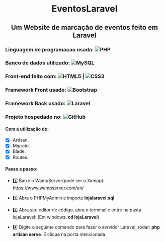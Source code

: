 <h1 align="center"> EventosLaravel </h1>

<h2 align="center"> Um Website de marcação de eventos feito em Laravel </h2>

### Linguagem de programaçao usada: ![PHP](https://img.shields.io/badge/-PHP-%236495ED?style=flat-square&logo=PHP&logoColor=ffffff)
### Banco de dados utilizado: ![MySQL](https://img.shields.io/badge/-MySQL-%234169E1?style=flat-square&logo=MySQL&logoColor=ffffff)
### Front-end feito com: ![HTML5](https://img.shields.io/badge/-HTML5-%23E44D27?style=flat-square&logo=html5&logoColor=ffffff) | ![CSS3](https://img.shields.io/badge/-CSS3-%2300BFFF?style=flat-square&logo=CSS3&logoColor=ffffff)
### Framework Front usado: ![Bootstrap](https://img.shields.io/badge/-Bootstrap-563D7C?style=flat-square&logo=Bootstrap)
### Framework Back usado: ![Laravel](https://img.shields.io/badge/-Laravel-F05340?style=flat-square&logo=Laravel&logoColor=FFFFFF)
### Projeto hospedado no: ![GitHub](https://img.shields.io/badge/-GitHub-181717?style=flat-square&logo=github)

#### Com a utilização de:
- [x] Artisan.
- [x] Migrate.
- [x] Blade.
- [x] Routes.

#### Passo a passo:
- 1️⃣ Baixe o WampServer(pode ser o Xampp): https://www.wampserver.com/en/

- 2️⃣ Abra o PHPMyAdmin e importe **lojalaravel.sql**.

- 3️⃣ Abra seu editor de código, abra o terminal e entre na pasta lojaLaravel: (Em windows: **cd lojaLaravel**)

- 4️⃣ Digite o seguinte comando para fazer o servidor Laravel, rodar: **php artisan serve**. E clique na porta mencionada
